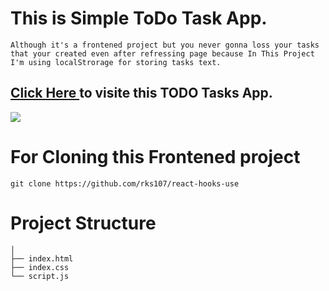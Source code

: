 # This is Simple ToDo Task App.

```
Although it's a frontened project but you never gonna loss your tasks that your created even after refressing page because In This Project I'm using localStrorage for storing tasks text.
```
<h2> 
   <a href = "https://rks107.github.io/Todo_List/" > Click Here </a>
   to visite this TODO Tasks App.
</h2>
<a href = "https://rks107.github.io/Todo_List/" >
<img src="https://s3.amazonaws.com/media.skillcrush.com/skillcrush/wp-content/uploads/2018/06/Screen-Shot-2018-06-13-at-10.31.06-PM.png">
</a>


# For Cloning this Frontened project

```
git clone https://github.com/rks107/react-hooks-use
```

# Project Structure

```
│   
├── index.html
├── index.css
└── script.js
```